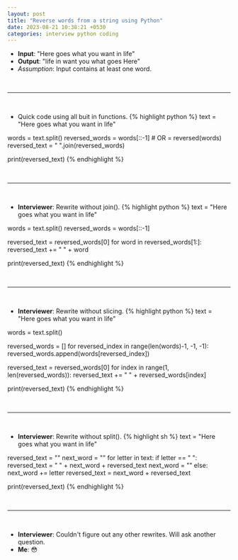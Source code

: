 ```yaml
---
layout: post
title: "Reverse words from a string using Python"
date: 2023-08-21 10:38:21 +0530
categories: interview python coding
---
```


- **Input**: "Here goes what you want in life"
- **Output**: "life in want you what goes Here"
- *Assumption*: Input contains at least one word.
<p>&nbsp;</p><hr/><p>&nbsp;</p>

- Quick code using all buit in functions.
{% highlight python %}
text = "Here goes what you want in life"

words = text.split()
reversed_words = words[::-1] # OR = reversed(words)
reversed_text = " ".join(reversed_words)

print(reversed_text)
{% endhighlight %}
<p>&nbsp;</p><hr/><p>&nbsp;</p>

- **Interviewer**: Rewrite without join().
{% highlight python %}
text = "Here goes what you want in life"

words = text.split()
reversed_words = words[::-1]

reversed_text = reversed_words[0]
for word in reversed_words[1:]:
    reversed_text += " " + word

print(reversed_text)
{% endhighlight %}
<p>&nbsp;</p><hr/><p>&nbsp;</p>

- **Interviewer**: Rewrite without slicing.
{% highlight python %}
text = "Here goes what you want in life"

words = text.split()

reversed_words = []
for reversed_index in range(len(words)-1, -1, -1):
    reversed_words.append(words[reversed_index])

reversed_text = reversed_words[0]
for index in range(1, len(reversed_words)):
    reversed_text += " " + reversed_words[index]

print(reversed_text)
{% endhighlight %}
<p>&nbsp;</p><hr/><p>&nbsp;</p>

- **Interviewer**: Rewrite without split().
{% highlight sh %}
text = "Here goes what you want in life"

reversed_text = ""
next_word = ""
for letter in text:
    if letter == " ":
        reversed_text = " " + next_word + reversed_text
        next_word = ""
    else:
        next_word += letter
reversed_text = next_word + reversed_text

print(reversed_text)
{% endhighlight %}
<p>&nbsp;</p><hr/><p>&nbsp;</p>

- **Interviewer**: Couldn't figure out any other rewrites. Will ask another question.
- **Me**: 😳 